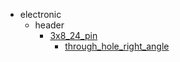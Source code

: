 * electronic
  * header
    * [3x8_24_pin](electronic/header/3x8_24_pin)
      * [through_hole_right_angle](electronic/header/3x8_24_pin/through_hole_right_angle)
